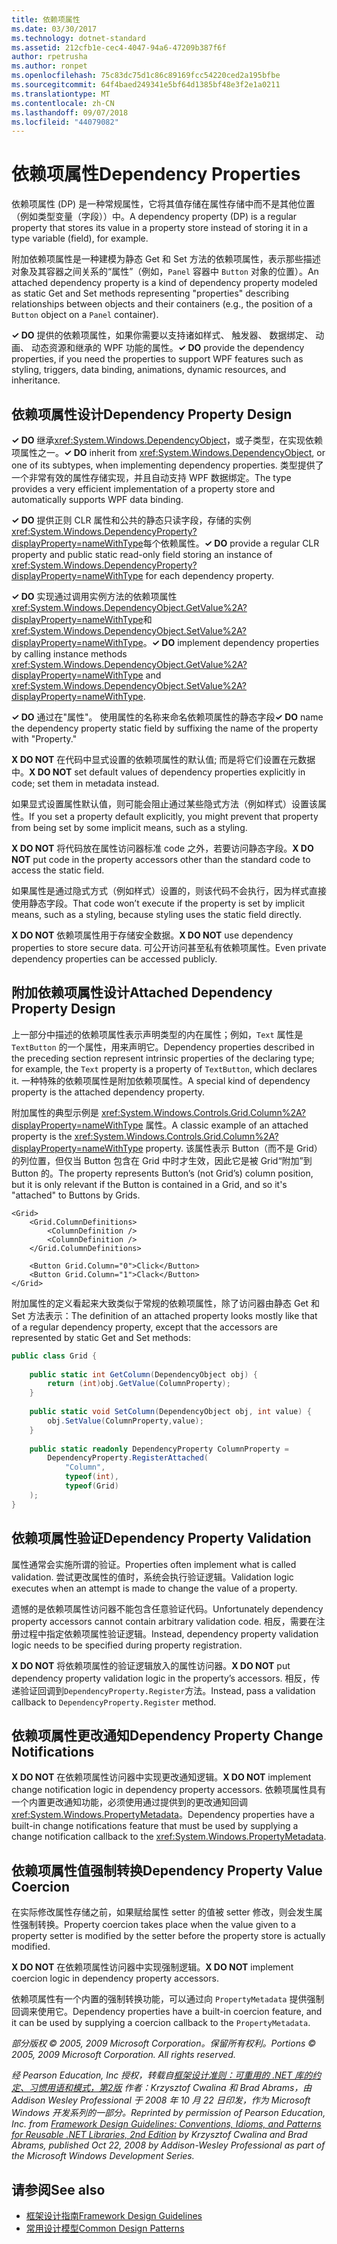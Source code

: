 ```yaml
---
title: 依赖项属性
ms.date: 03/30/2017
ms.technology: dotnet-standard
ms.assetid: 212cfb1e-cec4-4047-94a6-47209b387f6f
author: rpetrusha
ms.author: ronpet
ms.openlocfilehash: 75c83dc75d1c86c89169fcc54220ced2a195bfbe
ms.sourcegitcommit: 64f4baed249341e5bf64d1385bf48e3f2e1a0211
ms.translationtype: MT
ms.contentlocale: zh-CN
ms.lasthandoff: 09/07/2018
ms.locfileid: "44079082"
---
```

# <a name="dependency-properties"></a><span data-ttu-id="41bbf-102">依赖项属性</span><span class="sxs-lookup"><span data-stu-id="41bbf-102">Dependency Properties</span></span>
<span data-ttu-id="41bbf-103">依赖项属性 (DP) 是一种常规属性，它将其值存储在属性存储中而不是其他位置（例如类型变量（字段））中。</span><span class="sxs-lookup"><span data-stu-id="41bbf-103">A dependency property (DP) is a regular property that stores its value in a property store instead of storing it in a type variable (field), for example.</span></span>  
  
 <span data-ttu-id="41bbf-104">附加依赖项属性是一种建模为静态 Get 和 Set 方法的依赖项属性，表示那些描述对象及其容器之间关系的“属性”（例如，`Panel` 容器中 `Button` 对象的位置）。</span><span class="sxs-lookup"><span data-stu-id="41bbf-104">An attached dependency property is a kind of dependency property modeled as static Get and Set methods representing "properties" describing relationships between objects and their containers (e.g., the position of a `Button` object on a `Panel` container).</span></span>  
  
 <span data-ttu-id="41bbf-105">**✓ DO** 提供的依赖项属性，如果你需要以支持诸如样式、 触发器、 数据绑定、 动画、 动态资源和继承的 WPF 功能的属性。</span><span class="sxs-lookup"><span data-stu-id="41bbf-105">**✓ DO** provide the dependency properties, if you need the properties to support WPF features such as styling, triggers, data binding, animations, dynamic resources, and inheritance.</span></span>  
  
## <a name="dependency-property-design"></a><span data-ttu-id="41bbf-106">依赖项属性设计</span><span class="sxs-lookup"><span data-stu-id="41bbf-106">Dependency Property Design</span></span>  
 <span data-ttu-id="41bbf-107">**✓ DO** 继承<xref:System.Windows.DependencyObject>，或子类型，在实现依赖项属性之一。</span><span class="sxs-lookup"><span data-stu-id="41bbf-107">**✓ DO** inherit from <xref:System.Windows.DependencyObject>, or one of its subtypes, when implementing dependency properties.</span></span> <span data-ttu-id="41bbf-108">类型提供了一个非常有效的属性存储实现，并且自动支持 WPF 数据绑定。</span><span class="sxs-lookup"><span data-stu-id="41bbf-108">The type provides a very efficient implementation of a property store and automatically supports WPF data binding.</span></span>  
  
 <span data-ttu-id="41bbf-109">**✓ DO** 提供正则 CLR 属性和公共的静态只读字段，存储的实例<xref:System.Windows.DependencyProperty?displayProperty=nameWithType>每个依赖属性。</span><span class="sxs-lookup"><span data-stu-id="41bbf-109">**✓ DO** provide a regular CLR property and public static read-only field storing an instance of <xref:System.Windows.DependencyProperty?displayProperty=nameWithType> for each dependency property.</span></span>  
  
 <span data-ttu-id="41bbf-110">**✓ DO** 实现通过调用实例方法的依赖项属性<xref:System.Windows.DependencyObject.GetValue%2A?displayProperty=nameWithType>和<xref:System.Windows.DependencyObject.SetValue%2A?displayProperty=nameWithType>。</span><span class="sxs-lookup"><span data-stu-id="41bbf-110">**✓ DO** implement dependency properties by calling instance methods <xref:System.Windows.DependencyObject.GetValue%2A?displayProperty=nameWithType> and <xref:System.Windows.DependencyObject.SetValue%2A?displayProperty=nameWithType>.</span></span>  
  
 <span data-ttu-id="41bbf-111">**✓ DO** 通过在"属性"。 使用属性的名称来命名依赖项属性的静态字段</span><span class="sxs-lookup"><span data-stu-id="41bbf-111">**✓ DO** name the dependency property static field by suffixing the name of the property with "Property."</span></span>  
  
 <span data-ttu-id="41bbf-112">**X DO NOT** 在代码中显式设置的依赖项属性的默认值; 而是将它们设置在元数据中。</span><span class="sxs-lookup"><span data-stu-id="41bbf-112">**X DO NOT** set default values of dependency properties explicitly in code; set them in metadata instead.</span></span>  
  
 <span data-ttu-id="41bbf-113">如果显式设置属性默认值，则可能会阻止通过某些隐式方法（例如样式）设置该属性。</span><span class="sxs-lookup"><span data-stu-id="41bbf-113">If you set a property default explicitly, you might prevent that property from being set by some implicit means, such as a styling.</span></span>  
  
 <span data-ttu-id="41bbf-114">**X DO NOT** 将代码放在属性访问器标准 code 之外，若要访问静态字段。</span><span class="sxs-lookup"><span data-stu-id="41bbf-114">**X DO NOT** put code in the property accessors other than the standard code to access the static field.</span></span>  
  
 <span data-ttu-id="41bbf-115">如果属性是通过隐式方式（例如样式）设置的，则该代码不会执行，因为样式直接使用静态字段。</span><span class="sxs-lookup"><span data-stu-id="41bbf-115">That code won’t execute if the property is set by implicit means, such as a styling, because styling uses the static field directly.</span></span>  
  
 <span data-ttu-id="41bbf-116">**X DO NOT** 依赖项属性用于存储安全数据。</span><span class="sxs-lookup"><span data-stu-id="41bbf-116">**X DO NOT** use dependency properties to store secure data.</span></span> <span data-ttu-id="41bbf-117">可公开访问甚至私有依赖项属性。</span><span class="sxs-lookup"><span data-stu-id="41bbf-117">Even private dependency properties can be accessed publicly.</span></span>  
  
## <a name="attached-dependency-property-design"></a><span data-ttu-id="41bbf-118">附加依赖项属性设计</span><span class="sxs-lookup"><span data-stu-id="41bbf-118">Attached Dependency Property Design</span></span>  
 <span data-ttu-id="41bbf-119">上一部分中描述的依赖项属性表示声明类型的内在属性；例如，`Text` 属性是 `TextButton` 的一个属性，用来声明它。</span><span class="sxs-lookup"><span data-stu-id="41bbf-119">Dependency properties described in the preceding section represent intrinsic properties of the declaring type; for example, the `Text` property is a property of `TextButton`, which declares it.</span></span> <span data-ttu-id="41bbf-120">一种特殊的依赖项属性是附加依赖项属性。</span><span class="sxs-lookup"><span data-stu-id="41bbf-120">A special kind of dependency property is the attached dependency property.</span></span>  
  
 <span data-ttu-id="41bbf-121">附加属性的典型示例是 <xref:System.Windows.Controls.Grid.Column%2A?displayProperty=nameWithType> 属性。</span><span class="sxs-lookup"><span data-stu-id="41bbf-121">A classic example of an attached property is the <xref:System.Windows.Controls.Grid.Column%2A?displayProperty=nameWithType> property.</span></span> <span data-ttu-id="41bbf-122">该属性表示 Button（而不是 Grid）的列位置，但仅当 Button 包含在 Grid 中时才生效，因此它是被 Grid“附加”到 Button 的。</span><span class="sxs-lookup"><span data-stu-id="41bbf-122">The property represents Button’s (not Grid’s) column position, but it is only relevant if the Button is contained in a Grid, and so it's "attached" to Buttons by Grids.</span></span>  
  
```xaml
<Grid>  
    <Grid.ColumnDefinitions>  
        <ColumnDefinition />  
        <ColumnDefinition />  
    </Grid.ColumnDefinitions>  
  
    <Button Grid.Column="0">Click</Button>  
    <Button Grid.Column="1">Clack</Button>  
</Grid>  
```  
  
 <span data-ttu-id="41bbf-123">附加属性的定义看起来大致类似于常规的依赖项属性，除了访问器由静态 Get 和 Set 方法表示：</span><span class="sxs-lookup"><span data-stu-id="41bbf-123">The definition of an attached property looks mostly like that of a regular dependency property, except that the accessors are represented by static Get and Set methods:</span></span>  
  
```csharp
public class Grid {  
  
    public static int GetColumn(DependencyObject obj) {  
        return (int)obj.GetValue(ColumnProperty);  
    }  
  
    public static void SetColumn(DependencyObject obj, int value) {  
        obj.SetValue(ColumnProperty,value);  
    }  
  
    public static readonly DependencyProperty ColumnProperty =  
        DependencyProperty.RegisterAttached(  
            "Column",  
            typeof(int),  
            typeof(Grid)  
    );  
}  
```  
  
## <a name="dependency-property-validation"></a><span data-ttu-id="41bbf-124">依赖项属性验证</span><span class="sxs-lookup"><span data-stu-id="41bbf-124">Dependency Property Validation</span></span>  
 <span data-ttu-id="41bbf-125">属性通常会实施所谓的验证。</span><span class="sxs-lookup"><span data-stu-id="41bbf-125">Properties often implement what is called validation.</span></span> <span data-ttu-id="41bbf-126">尝试更改属性的值时，系统会执行验证逻辑。</span><span class="sxs-lookup"><span data-stu-id="41bbf-126">Validation logic executes when an attempt is made to change the value of a property.</span></span>  
  
 <span data-ttu-id="41bbf-127">遗憾的是依赖项属性访问器不能包含任意验证代码。</span><span class="sxs-lookup"><span data-stu-id="41bbf-127">Unfortunately dependency property accessors cannot contain arbitrary validation code.</span></span> <span data-ttu-id="41bbf-128">相反，需要在注册过程中指定依赖项属性验证逻辑。</span><span class="sxs-lookup"><span data-stu-id="41bbf-128">Instead, dependency property validation logic needs to be specified during property registration.</span></span>  
  
 <span data-ttu-id="41bbf-129">**X DO NOT** 将依赖项属性的验证逻辑放入的属性访问器。</span><span class="sxs-lookup"><span data-stu-id="41bbf-129">**X DO NOT** put dependency property validation logic in the property’s accessors.</span></span> <span data-ttu-id="41bbf-130">相反，传递验证回调到`DependencyProperty.Register`方法。</span><span class="sxs-lookup"><span data-stu-id="41bbf-130">Instead, pass a validation callback to `DependencyProperty.Register` method.</span></span>  
  
## <a name="dependency-property-change-notifications"></a><span data-ttu-id="41bbf-131">依赖项属性更改通知</span><span class="sxs-lookup"><span data-stu-id="41bbf-131">Dependency Property Change Notifications</span></span>  
 <span data-ttu-id="41bbf-132">**X DO NOT** 在依赖项属性访问器中实现更改通知逻辑。</span><span class="sxs-lookup"><span data-stu-id="41bbf-132">**X DO NOT** implement change notification logic in dependency property accessors.</span></span> <span data-ttu-id="41bbf-133">依赖项属性具有一个内置更改通知功能，必须使用通过提供到的更改通知回调<xref:System.Windows.PropertyMetadata>。</span><span class="sxs-lookup"><span data-stu-id="41bbf-133">Dependency properties have a built-in change notifications feature that must be used by supplying a change notification callback to the <xref:System.Windows.PropertyMetadata>.</span></span>  
  
## <a name="dependency-property-value-coercion"></a><span data-ttu-id="41bbf-134">依赖项属性值强制转换</span><span class="sxs-lookup"><span data-stu-id="41bbf-134">Dependency Property Value Coercion</span></span>  
 <span data-ttu-id="41bbf-135">在实际修改属性存储之前，如果赋给属性 setter 的值被 setter 修改，则会发生属性强制转换。</span><span class="sxs-lookup"><span data-stu-id="41bbf-135">Property coercion takes place when the value given to a property setter is modified by the setter before the property store is actually modified.</span></span>  
  
 <span data-ttu-id="41bbf-136">**X DO NOT** 在依赖项属性访问器中实现强制逻辑。</span><span class="sxs-lookup"><span data-stu-id="41bbf-136">**X DO NOT** implement coercion logic in dependency property accessors.</span></span>  
  
 <span data-ttu-id="41bbf-137">依赖项属性有一个内置的强制转换功能，可以通过向 `PropertyMetadata` 提供强制回调来使用它。</span><span class="sxs-lookup"><span data-stu-id="41bbf-137">Dependency properties have a built-in coercion feature, and it can be used by supplying a coercion callback to the `PropertyMetadata`.</span></span>  
  
 <span data-ttu-id="41bbf-138">*部分版权 © 2005, 2009 Microsoft Corporation。保留所有权利。*</span><span class="sxs-lookup"><span data-stu-id="41bbf-138">*Portions © 2005, 2009 Microsoft Corporation. All rights reserved.*</span></span>  
  
 <span data-ttu-id="41bbf-139">*经 Pearson Education, Inc 授权，转载自[框架设计准则：可重用的 .NET 库的约定、习惯用语和模式，第2版](https://www.informit.com/store/framework-design-guidelines-conventions-idioms-and-9780321545619) 作者：Krzysztof Cwalina 和 Brad Abrams，由 Addison Wesley Professional 于 2008 年 10 月 22 日印发，作为 Microsoft Windows 开发系列的一部分。*</span><span class="sxs-lookup"><span data-stu-id="41bbf-139">*Reprinted by permission of Pearson Education, Inc. from [Framework Design Guidelines: Conventions, Idioms, and Patterns for Reusable .NET Libraries, 2nd Edition](https://www.informit.com/store/framework-design-guidelines-conventions-idioms-and-9780321545619) by Krzysztof Cwalina and Brad Abrams, published Oct 22, 2008 by Addison-Wesley Professional as part of the Microsoft Windows Development Series.*</span></span>  
  
## <a name="see-also"></a><span data-ttu-id="41bbf-140">请参阅</span><span class="sxs-lookup"><span data-stu-id="41bbf-140">See also</span></span>

- [<span data-ttu-id="41bbf-141">框架设计指南</span><span class="sxs-lookup"><span data-stu-id="41bbf-141">Framework Design Guidelines</span></span>](../../../docs/standard/design-guidelines/index.md)  
- [<span data-ttu-id="41bbf-142">常用设计模型</span><span class="sxs-lookup"><span data-stu-id="41bbf-142">Common Design Patterns</span></span>](../../../docs/standard/design-guidelines/common-design-patterns.md)
